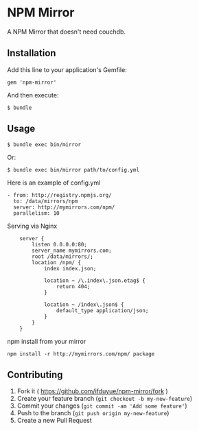 # NPM Mirror 

A NPM Mirror that doesn't need couchdb.

## Installation

Add this line to your application's Gemfile:

    gem 'npm-mirror'

And then execute:

    $ bundle

## Usage

    $ bundle exec bin/mirror

Or:

    $ bundle exec bin/mirror path/to/config.yml

Here is an example of config.yml

    - from: http://registry.npmjs.org/
      to: /data/mirrors/npm
      server: http://mymirrors.com/npm/
      parallelism: 10

Serving via Nginx

        server {
            listen 0.0.0.0:80;
            server_name mymirrors.com;
            root /data/mirrors/;
            location /npm/ {
                index index.json;

                location ~ /\.index\.json.etag$ {
                    return 404;
                }

                location ~ /index\.json$ {
                    default_type application/json;
                }
            }
        }

npm install from your mirror

    npm install -r http://mymirrors.com/npm/ package

## Contributing

1. Fork it ( https://github.com/ifduyue/npm-mirror/fork )
2. Create your feature branch (`git checkout -b my-new-feature`)
3. Commit your changes (`git commit -am 'Add some feature'`)
4. Push to the branch (`git push origin my-new-feature`)
5. Create a new Pull Request
